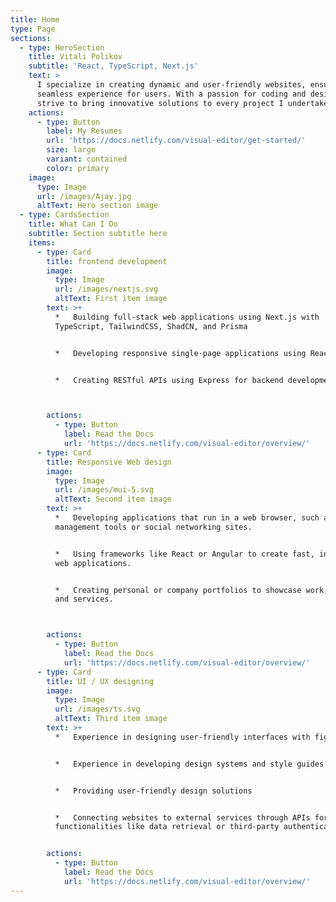 ```yaml
---
title: Home
type: Page
sections:
  - type: HeroSection
    title: Vitali Polikov
    subtitle: 'React, TypeScript, Next.js'
    text: >
      I specialize in creating dynamic and user-friendly websites, ensuring a
      seamless experience for users. With a passion for coding and design, I
      strive to bring innovative solutions to every project I undertake.
    actions:
      - type: Button
        label: My Resumes
        url: 'https://docs.netlify.com/visual-editor/get-started/'
        size: large
        variant: contained
        color: primary
    image:
      type: Image
      url: /images/Ajay.jpg
      altText: Hero section image
  - type: CardsSection
    title: What Can I Do
    subtitle: Section subtitle here
    items:
      - type: Card
        title: frontend development
        image:
          type: Image
          url: /images/nextjs.svg
          altText: First item image
        text: >+
          *   Building full-stack web applications using Next.js with
          TypeScript, TailwindCSS, ShadCN, and Prisma


          *   Developing responsive single-page applications using React.js


          *   Creating RESTful APIs using Express for backend development



        actions:
          - type: Button
            label: Read the Docs
            url: 'https://docs.netlify.com/visual-editor/overview/'
      - type: Card
        title: Responsive Web design
        image:
          type: Image
          url: /images/mui-5.svg
          altText: Second item image
        text: >+
          *   Developing applications that run in a web browser, such as project
          management tools or social networking sites.


          *   Using frameworks like React or Angular to create fast, interactive
          web applications.


          *   Creating personal or company portfolios to showcase work, skills,
          and services.



        actions:
          - type: Button
            label: Read the Docs
            url: 'https://docs.netlify.com/visual-editor/overview/'
      - type: Card
        title: UI / UX designing
        image:
          type: Image
          url: /images/ts.svg
          altText: Third item image
        text: >+
          *   Experience in designing user-friendly interfaces with figma


          *   Experience in developing design systems and style guides


          *   Providing user-friendly design solutions


          *   Connecting websites to external services through APIs for
          functionalities like data retrieval or third-party authentication.


        actions:
          - type: Button
            label: Read the Docs
            url: 'https://docs.netlify.com/visual-editor/overview/'
---
```

